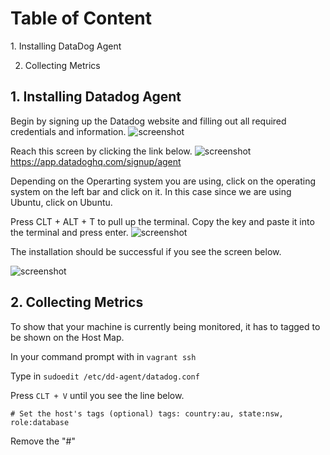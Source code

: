 <h1>Table of Content</h1>
1. Installing DataDog Agent

2. Collecting Metrics
  
  
 <h2>1. Installing Datadog Agent</h2>
  
Begin by signing up the Datadog website and filling out all required credentials and information.
![screenshot](https://raw.githubusercontent.com/FantasyStarr/hiring-engineers/debdbde804f263ec43926b810dc206986dd7639d/Screenshot%20from%202017-12-05%2021-19-32.png)
   
Reach this screen by clicking the link below.
![screenshot](https://raw.githubusercontent.com/FantasyStarr/hiring-engineers/master/Screenshot%20from%202017-12-05%2021-22-40.png)
 <br>https://app.datadoghq.com/signup/agent
  
Depending on the Operarting system you are using, click on the operating system on the left bar and click on it. In this case since we are using Ubuntu, click on Ubuntu.
  
Press CLT + ALT + T to pull up the terminal. Copy the key and paste it into the terminal and press enter.
![screenshot](https://raw.githubusercontent.com/FantasyStarr/hiring-engineers/master/Screenshot%20from%202017-12-05%2021-30-01.png)

The installation should be successful if you see the screen below.

![screenshot](https://raw.githubusercontent.com/FantasyStarr/hiring-engineers/master/Screenshot%20from%202017-12-05%2022-20-42.png)

<h2>2. Collecting Metrics</h2>
To show that your machine is currently being monitored, it has to tagged to be shown on the Host Map. 

In your command prompt with in `vagrant ssh`

Type in `sudoedit /etc/dd-agent/datadog.conf`

Press `CLT + V` until you see the line below.

`# Set the host's tags (optional)
tags: country:au, state:nsw, role:database`

Remove the "#" 
